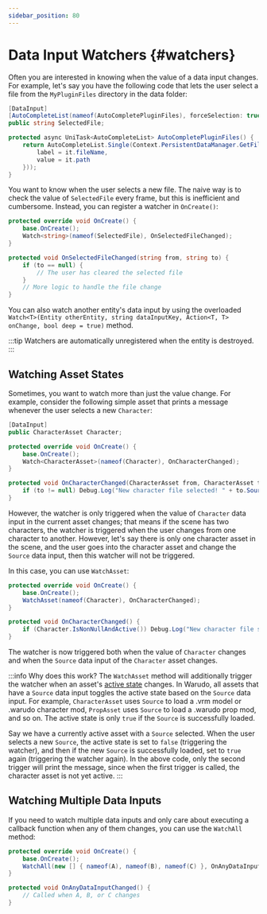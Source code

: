 ```yaml
---
sidebar_position: 80
---
```


# Data Input Watchers {#watchers}

Often you are interested in knowing when the value of a data input changes. For example, let's say you have the following code that lets the user select a file from the `MyPluginFiles` directory in the data folder:

```csharp
[DataInput]
[AutoCompleteList(nameof(AutoCompletePluginFiles), forceSelection: true)]
public string SelectedFile;

protected async UniTask<AutoCompleteList> AutoCompletePluginFiles() {
    return AutoCompleteList.Single(Context.PersistentDataManager.GetFileEntries("MyPluginFiles").Select(it => new AutoCompleteEntry {
        label = it.fileName,
        value = it.path
    }));
}
```

You want to know when the user selects a new file. The naive way is to check the value of `SelectedFile` every frame, but this is inefficient and cumbersome. Instead, you can register a watcher in `OnCreate()`:

```csharp
protected override void OnCreate() {
    base.OnCreate();
    Watch<string>(nameof(SelectedFile), OnSelectedFileChanged);
}

protected void OnSelectedFileChanged(string from, string to) {
    if (to == null) {
        // The user has cleared the selected file
    }
    // More logic to handle the file change
}
```

You can also watch another entity's data input by using the overloaded `Watch<T>(Entity otherEntity, string dataInputKey, Action<T, T> onChange, bool deep = true)` method.

:::tip
Watchers are automatically unregistered when the entity is destroyed.
:::

## Watching Asset States

Sometimes, you want to watch more than just the value change. For example, consider the following simple asset that prints a message whenever the user selects a new `Character`:

```csharp
[DataInput]
public CharacterAsset Character;

protected override void OnCreate() {
    base.OnCreate();
    Watch<CharacterAsset>(nameof(Character), OnCharacterChanged);
}

protected void OnCharacterChanged(CharacterAsset from, CharacterAsset to) {
    if (to != null) Debug.Log("New character file selected! " + to.Source);
}
```

However, the watcher is only triggered when the value of `Character` data input in the current asset changes; that means if the scene has two characters, the watcher is triggered when the user changes from one character to another. However, let's say there is only one character asset in the scene, and the user goes into the character asset and change the `Source` data input, then this watcher will not be triggered.

In this case, you can use `WatchAsset`:

```csharp
protected override void OnCreate() {
    base.OnCreate();
    WatchAsset(nameof(Character), OnCharacterChanged);
}

protected void OnCharacterChanged() {
    if (Character.IsNonNullAndActive()) Debug.Log("New character file selected! " + Character.Source);
}
```

The watcher is now triggered both when the value of `Character` changes and when the `Source` data input of the `Character` asset changes.

:::info
Why does this work? The `WatchAsset` method will additionally trigger the watcher when an asset's [active state](assets#active-state) changes. In Warudo, all assets that have a `Source` data input toggles the active state based on the `Source` data input. For example, `CharacterAsset` uses `Source` to load a .vrm model or .warudo character mod, `PropAsset` uses `Source` to load a .warudo prop mod, and so on. The active state is only `true` if the `Source` is successfully loaded.

Say we have a currently active asset with a `Source` selected. When the user selects a new `Source`, the active state is set to `false` (triggering the watcher), and then if the new `Source` is successfully loaded, set to `true` again (triggering the watcher again). In the above code, only the second trigger will print the message, since when the first trigger is called, the character asset is not yet active.
:::

## Watching Multiple Data Inputs

If you need to watch multiple data inputs and only care about executing a callback function when any of them changes, you can use the `WatchAll` method:

```csharp
protected override void OnCreate() {
    base.OnCreate();
    WatchAll(new [] { nameof(A), nameof(B), nameof(C) }, OnAnyDataInputChanged);
}

protected void OnAnyDataInputChanged() {
    // Called when A, B, or C changes
}
```
